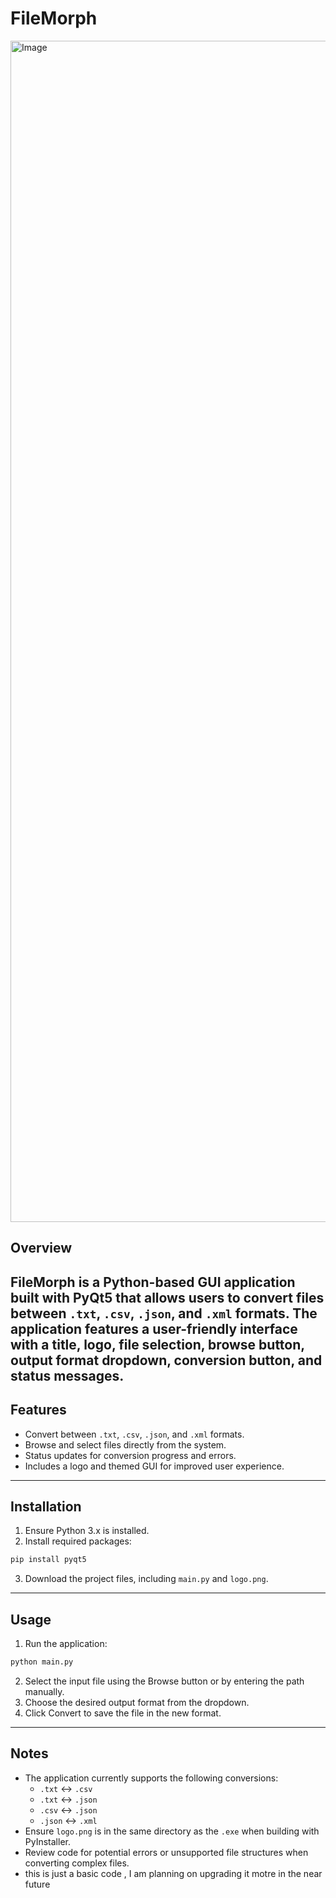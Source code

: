 # FileMorph

<img width="3780" height="1890" alt="Image" src="https://github.com/user-attachments/assets/ff7f9df7-ea19-4356-b35f-15dca36b7e22" />

## Overview
FileMorph is a Python-based GUI application built with PyQt5 that allows users to convert files between `.txt`, `.csv`, `.json`, and `.xml` formats. The application features a user-friendly interface with a title, logo, file selection, browse button, output format dropdown, conversion button, and status messages.
---
## Features
- Convert between `.txt`, `.csv`, `.json`, and `.xml` formats.
- Browse and select files directly from the system.
- Status updates for conversion progress and errors.
- Includes a logo and themed GUI for improved user experience.
---
## Installation
1. Ensure Python 3.x is installed.
2. Install required packages:
```bash
pip install pyqt5
```
3. Download the project files, including `main.py` and `logo.png`.
---
## Usage
1. Run the application:
```bash
python main.py
```
2. Select the input file using the Browse button or by entering the path manually.
3. Choose the desired output format from the dropdown.
4. Click Convert to save the file in the new format.
---
## Notes
- The application currently supports the following conversions:
  - `.txt` ↔ `.csv`
  - `.txt` ↔ `.json`
  - `.csv` ↔ `.json`
  - `.json` ↔ `.xml`
- Ensure `logo.png` is in the same directory as the `.exe` when building with PyInstaller.
- Review code for potential errors or unsupported file structures when converting complex files.
- this is just a basic code , I am planning on upgrading it motre in the near future


